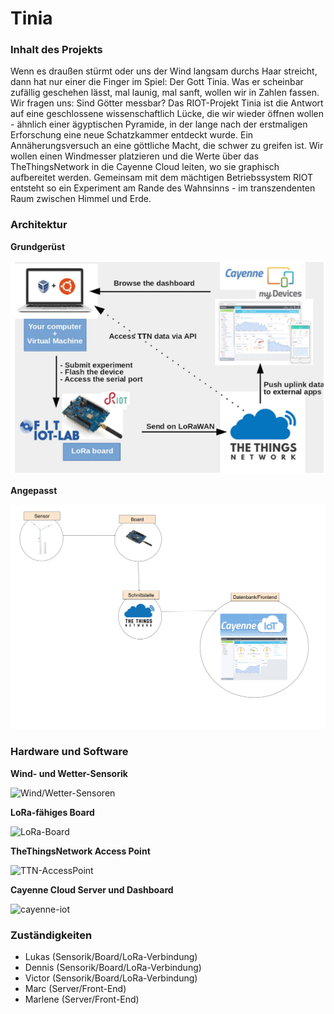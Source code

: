 # Tinia

### Inhalt des Projekts
Wenn es draußen stürmt oder uns der Wind langsam durchs Haar streicht, dann hat nur einer die Finger im Spiel: Der Gott Tinia. Was er scheinbar zufällig geschehen lässt, mal launig, mal sanft, wollen wir in Zahlen fassen. Wir fragen uns: Sind Götter messbar? Das RIOT-Projekt Tinia ist die Antwort auf eine geschlossene wissenschaftlich Lücke, die wir wieder öffnen wollen - ähnlich einer ägyptischen Pyramide, in der lange nach der erstmaligen Erforschung eine neue Schatzkammer entdeckt wurde. Ein Annäherungsversuch an eine göttliche Macht, die schwer zu greifen ist. Wir wollen einen Windmesser platzieren und die Werte über das TheThingsNetwork in die Cayenne Cloud leiten, wo sie graphisch aufbereitet werden. Gemeinsam mit dem mächtigen Betriebssystem RIOT entsteht so ein Experiment am Rande des Wahnsinns - im transzendenten Raum zwischen Himmel und Erde.

### Architektur

**Grundgerüst**

![sample-architecture](./img/lora-sample-architecture.png)

**Angepasst**

![tinia-architecture](./img/Tinia%20Struktur.png)

### Hardware und Software

**Wind- und Wetter-Sensorik**

![Wind/Wetter-Sensoren](https://upload.wikimedia.org/wikipedia/commons/9/96/Windrad_SWM.jpg)

**LoRa-fähiges Board**

![LoRa-Board](https://objenious.com/wp-content/uploads/2017/10/en.b-l072z-lrwan1.jpg)

**TheThingsNetwork Access Point**

![TTN-AccessPoint](https://ttnweb.azureedge.net/static/common/logo/ttn.3e781f47c572.svg)

**Cayenne Cloud Server und Dashboard**

![cayenne-iot](https://mydevices.com/wp-content/themes/mydevices/dist/images/cayenne_on_phone.png)

### Zuständigkeiten

- Lukas (Sensorik/Board/LoRa-Verbindung)
- Dennis (Sensorik/Board/LoRa-Verbindung)
- Victor (Sensorik/Board/LoRa-Verbindung)
- Marc (Server/Front-End)
- Marlene (Server/Front-End)

